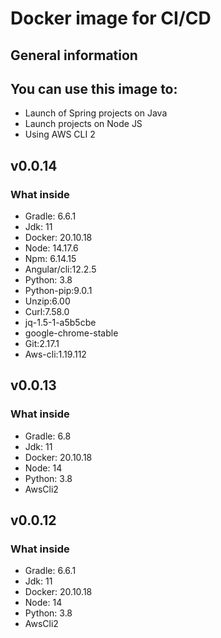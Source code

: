 # Docker image for CI/CD

## General information

## You can use this image to:
- Launch of Spring projects on Java
- Launch projects on Node JS
- Using AWS CLI 2

## v0.0.14

### What inside

- Gradle: 6.6.1
- Jdk: 11
- Docker: 20.10.18
- Node: 14.17.6
- Npm: 6.14.15
- Angular/cli:12.2.5
- Python: 3.8
- Python-pip:9.0.1
- Unzip:6.00
- Curl:7.58.0
- jq-1.5-1-a5b5cbe
- google-chrome-stable
- Git:2.17.1
- Aws-cli:1.19.112

## v0.0.13

### What inside

- Gradle: 6.8
- Jdk: 11
- Docker: 20.10.18
- Node: 14
- Python: 3.8
- AwsCli2

## v0.0.12

### What inside

- Gradle: 6.6.1
- Jdk: 11
- Docker: 20.10.18
- Node: 14
- Python: 3.8
- AwsCli2


